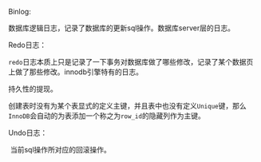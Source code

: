 Binlog:

数据库逻辑日志，记录了数据库的更新sql操作。数据库server层的日志。



Redo日志：

`redo`日志本质上只是记录了一下事务对数据库做了哪些修改，记录了某个数据页上做了那些修改。innodb引擎特有的日志。

持久性的提现。

创建表时没有为某个表显式的定义主键，并且表中也没有定义`Unique`键，那么`InnoDB`会自动的为表添加一个称之为`row_id`的隐藏列作为主键。

Undo日志：

​	当前sql操作所对应的回滚操作。